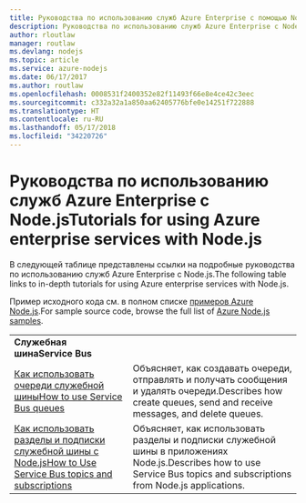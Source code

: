 ```yaml
---
title: Руководства по использованию служб Azure Enterprise с помощью Node.js.
description: Руководства по использованию служб Azure Enterprise с Node.js.
author: rloutlaw
manager: routlaw
ms.devlang: nodejs
ms.topic: article
ms.service: azure-nodejs
ms.date: 06/17/2017
ms.author: routlaw
ms.openlocfilehash: 0008531f2400352e82f11493f66e8e4ce42c3eec
ms.sourcegitcommit: c332a32a1a850aa62405776bfe0e14251f722888
ms.translationtype: HT
ms.contentlocale: ru-RU
ms.lasthandoff: 05/17/2018
ms.locfileid: "34220726"
---
```

# <a name="tutorials-for-using-azure-enterprise-services-with-nodejs"></a><span data-ttu-id="c655d-103">Руководства по использованию служб Azure Enterprise с Node.js</span><span class="sxs-lookup"><span data-stu-id="c655d-103">Tutorials for using Azure enterprise services with Node.js</span></span>

<span data-ttu-id="c655d-104">В следующей таблице представлены ссылки на подробные руководства по использованию служб Azure Enterprise с Node.js.</span><span class="sxs-lookup"><span data-stu-id="c655d-104">The following table links to in-depth tutorials for using Azure enterprise services with Node.js.</span></span>

<span data-ttu-id="c655d-105">Пример исходного кода см. в полном списке [примеров Azure Node.js](https://azure.microsoft.com/resources/samples/?term=nodejs).</span><span class="sxs-lookup"><span data-stu-id="c655d-105">For sample source code, browse the full list of [Azure Node.js samples](https://azure.microsoft.com/resources/samples/?term=nodejs).</span></span>

| | |
|---|---|
| <span data-ttu-id="c655d-106">**Служебная шина**</span><span class="sxs-lookup"><span data-stu-id="c655d-106">**Service Bus**</span></span> ||
| [<span data-ttu-id="c655d-107">Как использовать очереди служебной шины</span><span class="sxs-lookup"><span data-stu-id="c655d-107">How to use Service Bus queues</span></span>](http://docs.microsoft.com/azure/service-bus-messaging/service-bus-nodejs-how-to-use-queues?toc=/azure/node/toc.json&bc=/azure/node/toc.json) | <span data-ttu-id="c655d-108">Объясняет, как создавать очереди, отправлять и получать сообщения и удалять очереди.</span><span class="sxs-lookup"><span data-stu-id="c655d-108">Describes how create queues, send and receive messages, and delete queues.</span></span> |
| [<span data-ttu-id="c655d-109">Как использовать разделы и подписки служебной шины с Node.js</span><span class="sxs-lookup"><span data-stu-id="c655d-109">How to Use Service Bus topics and subscriptions</span></span>](http://docs.microsoft.com/azure/service-bus-messaging/service-bus-nodejs-how-to-use-topics-subscriptions?toc=/azure/node/toc.json&bc=/azure/node/toc.json) | <span data-ttu-id="c655d-110">Объясняет, как использовать разделы и подписки служебной шины в приложениях Node.js.</span><span class="sxs-lookup"><span data-stu-id="c655d-110">Describes how to use Service Bus topics and subscriptions from Node.js applications.</span></span> |

